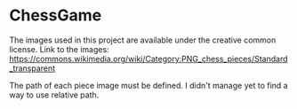 # ChessGame

The images used in this project are available under the creative common license.
Link to the images: https://commons.wikimedia.org/wiki/Category:PNG_chess_pieces/Standard_transparent



The path of each piece image must be defined. I didn't manage yet to find a way to use relative path.
